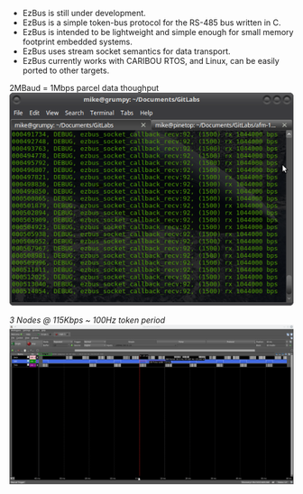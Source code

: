 * EzBus is still under development.
* EzBus is a simple token-bus protocol for the RS-485 bus written in C. 
* EzBus is intended to be lightweight and simple enough for small memory footprint embedded systems.
* EzBus uses stream socket semantics for data transport.
* EzBus currently works with CARIBOU RTOS, and Linux, can be easily ported to other targets.

2MBaud = 1Mbps parcel data thoughput
![EzBus 1mbps](https://raw.githubusercontent.com/8bitgeek/ezbus/documentation/images/ezbus-1mbps-1501.png)

*3 Nodes @ 115Kbps ~ 100Hz token period*
![EzBus 3 node](https://raw.githubusercontent.com/8bitgeek/ezbus/master/images/ezbus-3node-115kbps.png)



